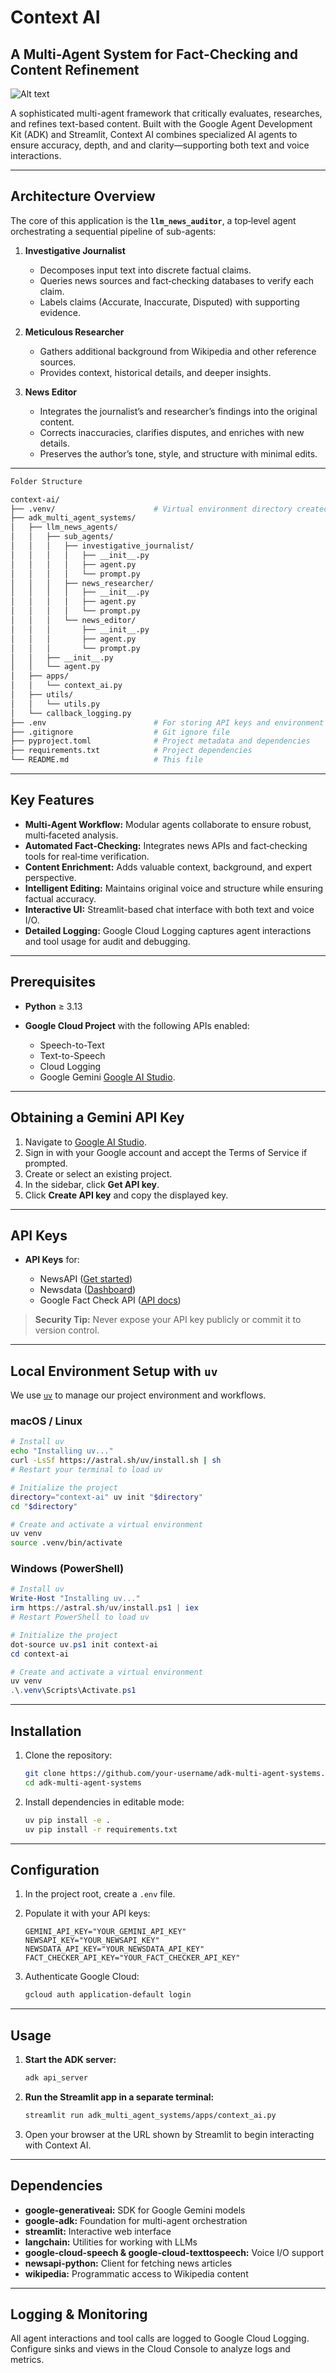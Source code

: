 # Context AI 
## A Multi-Agent System for Fact-Checking and Content Refinement


![Alt text](https://github.com/anthonymalumbe/adk_multi_agent_systems/blob/master/images/a2a_framework.png) 


A sophisticated multi-agent framework that critically evaluates, researches, and refines text-based content. Built with the Google Agent Development Kit (ADK) and Streamlit, Context AI combines specialized AI agents to ensure accuracy, depth, and and clarity—supporting both text and voice interactions.

---

## Architecture Overview

The core of this application is the **`llm_news_auditor`**, a top‑level agent orchestrating a sequential pipeline of sub-agents:

1. **Investigative Journalist**

   * Decomposes input text into discrete factual claims.
   * Queries news sources and fact‑checking databases to verify each claim.
   * Labels claims (Accurate, Inaccurate, Disputed) with supporting evidence.

2. **Meticulous Researcher**

   * Gathers additional background from Wikipedia and other reference sources.
   * Provides context, historical details, and deeper insights.

3. **News Editor**

   * Integrates the journalist’s and researcher’s findings into the original content.
   * Corrects inaccuracies, clarifies disputes, and enriches with new details.
   * Preserves the author’s tone, style, and structure with minimal edits.
---
```bash
Folder Structure

context-ai/
├── .venv/                      # Virtual environment directory created by uv
├── adk_multi_agent_systems/
│   ├── llm_news_agents/
│   │   ├── sub_agents/
│   │   │   ├── investigative_journalist/
│   │   │   │   ├── __init__.py
│   │   │   │   ├── agent.py
│   │   │   │   └── prompt.py
│   │   │   ├── news_researcher/
│   │   │   │   ├── __init__.py
│   │   │   │   ├── agent.py
│   │   │   │   └── prompt.py
│   │   │   └── news_editor/
│   │   │       ├── __init__.py
│   │   │       ├── agent.py
│   │   │       └── prompt.py
│   │   ├── __init__.py
│   │   └── agent.py
│   ├── apps/
│   │   └── context_ai.py
│   ├── utils/
│   │   └── utils.py
│   └── callback_logging.py
├── .env                        # For storing API keys and environment variables
├── .gitignore                  # Git ignore file
├── pyproject.toml              # Project metadata and dependencies
├── requirements.txt            # Project dependencies
└── README.md                   # This file
```
---

## Key Features

* **Multi‑Agent Workflow:** Modular agents collaborate to ensure robust, multi‑faceted analysis.
* **Automated Fact‑Checking:** Integrates news APIs and fact‑checking tools for real‑time verification.
* **Content Enrichment:** Adds valuable context, background, and expert perspective.
* **Intelligent Editing:** Maintains original voice and structure while ensuring factual accuracy.
* **Interactive UI:** Streamlit-based chat interface with both text and voice I/O.
* **Detailed Logging:** Google Cloud Logging captures agent interactions and tool usage for audit and debugging.

---

## Prerequisites

* **Python** ≥ 3.13
* **Google Cloud Project** with the following APIs enabled:

  * Speech-to-Text
  * Text-to-Speech
  * Cloud Logging
  * Google Gemini [Google AI Studio](https://aistudio.google.com/).
---

## Obtaining a Gemini API Key

1. Navigate to [Google AI Studio](https://aistudio.google.com/).
2. Sign in with your Google account and accept the Terms of Service if prompted.
3. Create or select an existing project.
4. In the sidebar, click **Get API key**.
5. Click **Create API key** and copy the displayed key.
----

## API Keys

* **API Keys** for:

  * NewsAPI ([Get started](https://newsapi.org/docs/get-started))
  * Newsdata ([Dashboard](https://newsdata.io/search-dashboard))
  * Google Fact Check API ([API docs](https://toolbox.google.com/factcheck/apis))

> **Security Tip:** Never expose your API key publicly or commit it to version control.
---

## Local Environment Setup with `uv`

We use [`uv`](https://astral.sh/uv) to manage our project environment and workflows.

### macOS / Linux

```bash
# Install uv
echo "Installing uv..."
curl -LsSf https://astral.sh/uv/install.sh | sh
# Restart your terminal to load uv

# Initialize the project
directory="context-ai" uv init "$directory"
cd "$directory"

# Create and activate a virtual environment
uv venv
source .venv/bin/activate
```

### Windows (PowerShell)

```powershell
# Install uv
Write-Host "Installing uv..."
irm https://astral.sh/uv/install.ps1 | iex
# Restart PowerShell to load uv

# Initialize the project
dot-source uv.ps1 init context-ai
cd context-ai

# Create and activate a virtual environment
uv venv
.\.venv\Scripts\Activate.ps1
```

---

## Installation

1. Clone the repository:

   ```bash
   git clone https://github.com/your-username/adk-multi-agent-systems.git
   cd adk-multi-agent-systems
   ```
2. Install dependencies in editable mode:

   ```bash
   uv pip install -e .
   uv pip install -r requirements.txt
   ```

---

## Configuration

1. In the project root, create a `.env` file.
2. Populate it with your API keys:

   ```env
   GEMINI_API_KEY="YOUR_GEMINI_API_KEY"
   NEWSAPI_KEY="YOUR_NEWSAPI_KEY"
   NEWSDATA_API_KEY="YOUR_NEWSDATA_API_KEY"
   FACT_CHECKER_API_KEY="YOUR_FACT_CHECKER_API_KEY"
   ```
3. Authenticate Google Cloud:

   ```bash
   gcloud auth application-default login
   ```

---

## Usage

1. **Start the ADK server:**

   ```bash
   adk api_server
   ```
2. **Run the Streamlit app in a separate terminal:**

   ```bash
   streamlit run adk_multi_agent_systems/apps/context_ai.py
   ```
3. Open your browser at the URL shown by Streamlit to begin interacting with Context AI.

---

## Dependencies

* **google-generativeai:** SDK for Google Gemini models
* **google-adk:** Foundation for multi-agent orchestration
* **streamlit:** Interactive web interface
* **langchain:** Utilities for working with LLMs
* **google-cloud-speech & google-cloud-texttospeech:** Voice I/O support
* **newsapi-python:** Client for fetching news articles
* **wikipedia:** Programmatic access to Wikipedia content

---

## Logging & Monitoring

All agent interactions and tool calls are logged to Google Cloud Logging. Configure sinks and views in the Cloud Console to analyze logs and metrics.
